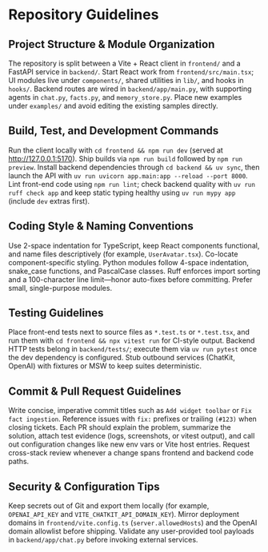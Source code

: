 # Repository Guidelines

## Project Structure & Module Organization
The repository is split between a Vite + React client in `frontend/` and a FastAPI service in `backend/`. Start React work from `frontend/src/main.tsx`; UI modules live under `components/`, shared utilities in `lib/`, and hooks in `hooks/`. Backend routes are wired in `backend/app/main.py`, with supporting agents in `chat.py`, `facts.py`, and `memory_store.py`. Place new examples under `examples/` and avoid editing the existing samples directly.

## Build, Test, and Development Commands
Run the client locally with `cd frontend && npm run dev` (served at http://127.0.0.1:5170). Ship builds via `npm run build` followed by `npm run preview`. Install backend dependencies through `cd backend && uv sync`, then launch the API with `uv run uvicorn app.main:app --reload --port 8000`. Lint front-end code using `npm run lint`; check backend quality with `uv run ruff check app` and keep static typing healthy using `uv run mypy app` (include `dev` extras first).

## Coding Style & Naming Conventions
Use 2-space indentation for TypeScript, keep React components functional, and name files descriptively (for example, `UserAvatar.tsx`). Co-locate component-specific styling. Python modules follow 4-space indentation, snake_case functions, and PascalCase classes. Ruff enforces import sorting and a 100-character line limit—honor auto-fixes before committing. Prefer small, single-purpose modules.

## Testing Guidelines
Place front-end tests next to source files as `*.test.ts` or `*.test.tsx`, and run them with `cd frontend && npx vitest run` for CI-style output. Backend HTTP tests belong in `backend/tests/`; execute them via `uv run pytest` once the dev dependency is configured. Stub outbound services (ChatKit, OpenAI) with fixtures or MSW to keep suites deterministic.

## Commit & Pull Request Guidelines
Write concise, imperative commit titles such as `Add widget toolbar` or `Fix fact ingestion`. Reference issues with `fix:` prefixes or trailing `(#123)` when closing tickets. Each PR should explain the problem, summarize the solution, attach test evidence (logs, screenshots, or vitest output), and call out configuration changes like new env vars or Vite host entries. Request cross-stack review whenever a change spans frontend and backend code paths.

## Security & Configuration Tips
Keep secrets out of Git and export them locally (for example, `OPENAI_API_KEY` and `VITE_CHATKIT_API_DOMAIN_KEY`). Mirror deployment domains in `frontend/vite.config.ts` (`server.allowedHosts`) and the OpenAI domain allowlist before shipping. Validate any user-provided tool payloads in `backend/app/chat.py` before invoking external services.
